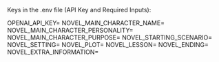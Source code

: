 Keys in the .env file (API Key and Required Inputs):

OPENAI_API_KEY=
NOVEL_MAIN_CHARACTER_NAME=
NOVEL_MAIN_CHARACTER_PERSONALITY=
NOVEL_MAIN_CHARACTER_PURPOSE=
NOVEL_STARTING_SCENARIO=
NOVEL_SETTING=
NOVEL_PLOT=
NOVEL_LESSON=
NOVEL_ENDING=
NOVEL_EXTRA_INFORMATION=